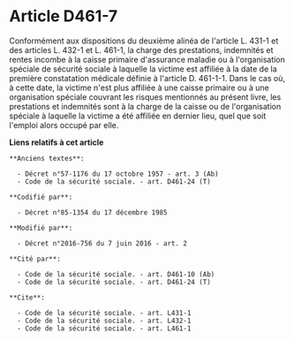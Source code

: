 # Article D461-7

Conformément aux dispositions du deuxième alinéa de l'article L. 431-1 et des articles L. 432-1 et L. 461-1, la charge des
prestations, indemnités et rentes incombe à la caisse primaire d'assurance maladie ou à l'organisation spéciale de sécurité
sociale à laquelle la victime est affiliée à la date de la première constatation médicale définie à l'article D. 461-1-1.
Dans le cas où, à cette date, la victime n'est plus affiliée à une caisse primaire ou à une organisation spéciale couvrant
les risques mentionnés au présent livre, les prestations et indemnités sont à la charge de la caisse ou de l'organisation
spéciale à laquelle la victime a été affiliée en dernier lieu, quel que soit l'emploi alors occupé par elle.

**Liens relatifs à cet article**

	**Anciens textes**:

	  - Décret n°57-1176 du 17 octobre 1957 - art. 3 (Ab)
	  - Code de la sécurité sociale. - art. D461-24 (T)

	**Codifié par**:

	  - Décret n°85-1354 du 17 décembre 1985

	**Modifié par**:

	  - Décret n°2016-756 du 7 juin 2016 - art. 2

	**Cité par**:

	  - Code de la sécurité sociale. - art. D461-10 (Ab)
	  - Code de la sécurité sociale. - art. D461-24 (T)

	**Cite**:

	  - Code de la sécurité sociale. - art. L431-1
	  - Code de la sécurité sociale. - art. L432-1
	  - Code de la sécurité sociale. - art. L461-1

